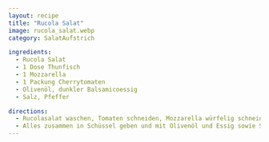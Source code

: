 ```yaml
---
layout: recipe
title: "Rucola Salat"
image: rucola_salat.webp
category: SalatAufstrich

ingredients:
  - Rucola Salat
  - 1 Dose Thunfisch
  - 1 Mozzarella
  - 1 Packung Cherrytomaten
  - Olivenöl, dunkler Balsamicoessig
  - Salz, Pfeffer

directions:
  - Rucolasalat waschen, Tomaten schneiden, Mozzarella würfelig schneiden
  - Alles zusammen in Schüssel geben und mit Olivenöl und Essig sowie Salz und Pfeffer abschmecken
---
```

